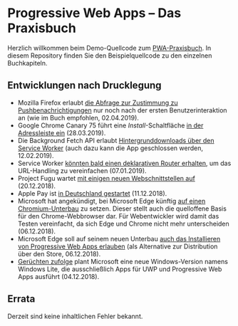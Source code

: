 # Progressive Web Apps – Das Praxisbuch

Herzlich willkommen beim Demo-Quellcode zum [PWA-Praxisbuch](https://www.rheinwerk-verlag.de/progressive-web-apps_4707/). In diesem Repository finden Sie den Beispielquellcode zu den einzelnen Buchkapiteln.

## Entwicklungen nach Drucklegung

* Mozilla Firefox erlaubt [die Abfrage zur Zustimmung zu Pushbenachrichtigungen](https://www.heise.de/newsticker/meldung/Firefox-will-nervige-Push-Benachrichtigungen-reduzieren-4358092.html) nur noch nach der ersten Benutzerinteraktion an (wie im Buch empfohlen, 02.04.2019).
* Google Chrome Canary 75 führt eine _Install_-Schaltfläche [in der Adressleiste ein](https://twitter.com/firt/status/1111277913939283968) (28.03.2019).
* Die Background Fetch API erlaubt [Hintergrunddownloads über den Service Worker](https://developers.google.com/web/updates/2018/12/background-fetch) (auch dazu kann die App geschlossen werden, 12.02.2019).
* Service Worker [könnten bald einen deklarativen Router erhalten](https://jakearchibald.com/2019/service-worker-declarative-router/), um das URL-Handling zu vereinfachen (07.01.2019).
* Project Fugu wartet [mit einigen neuen Webschnittstellen auf](https://www.heise.de/developer/artikel/Google-Projekt-Fugu-Die-Macht-des-Kugelfisches-4255636.html) (20.12.2018).
* Apple Pay ist [in Deutschland gestartet](https://www.heise.de/mac-and-i/meldung/Apple-Pay-in-Deutschland-Fragen-und-Antworten-4206512.html) (11.12.2018).
* Microsoft hat angekündigt, bei Microsoft Edge künftig [auf einen Chromium-Unterbau](https://blogs.windows.com/windowsexperience/2018/12/06/microsoft-edge-making-the-web-better-through-more-open-source-collaboration/) zu setzen. Dieser stellt auch die quelloffene Basis für den Chrome-Webbrowser dar. Für Webentwickler wird damit das Testen vereinfacht, da sich Edge und Chrome nicht mehr unterscheiden (06.12.2018).
* Microsoft Edge soll auf seinem neuen Unterbau [auch das Installieren von Progressive Web Apps erlauben](https://www.reddit.com/r/Windows10/comments/a3pt19/microsoft_edge_making_the_web_better_through_more/eb8rhe5/) (als Alternative zur Distribution über den Store, 06.12.2018).
* [Gerüchten zufolge](https://www.howtogeek.com/fyi/microsoft-is-working-on-windows-lite-because-it-cant-stop-beating-dead-horses/) plant Microsoft eine neue Windows-Version namens Windows Lite, die ausschließlich Apps für UWP und Progressive Web Apps ausführt (04.12.2018).

## Errata
Derzeit sind keine inhaltlichen Fehler bekannt.
